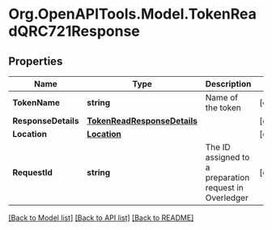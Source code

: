 
# Org.OpenAPITools.Model.TokenReadQRC721Response

## Properties

Name | Type | Description | Notes
------------ | ------------- | ------------- | -------------
**TokenName** | **string** | Name of the token | [optional] 
**ResponseDetails** | [**TokenReadResponseDetails**](TokenReadResponseDetails.md) |  | [optional] 
**Location** | [**Location**](Location.md) |  | [optional] 
**RequestId** | **string** | The ID assigned to a preparation request in Overledger | [optional] 

[[Back to Model list]](../README.md#documentation-for-models)
[[Back to API list]](../README.md#documentation-for-api-endpoints)
[[Back to README]](../README.md)


